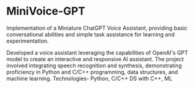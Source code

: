 # MiniVoice-GPT
Implementation of a Miniature ChatGPT Voice Assistant, providing basic conversational abilities and simple task assistance for learning and experimentation.

Developed a voice assistant leveraging the capabilities of OpenAI's GPT model to create an interactive and responsive AI assistant. The project involved integrating speech recognition and synthesis, demonstrating proficiency in Python and C/C++ programming, data structures, and machine learning.
Technologies- Python, C/C++
DS with C++, ML
